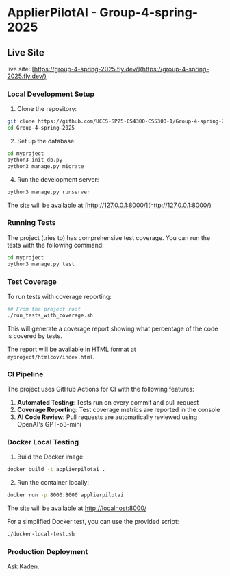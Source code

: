 # ApplierPilotAI - Group-4-spring-2025


## Live Site

live site: [https://group-4-spring-2025.fly.dev/](https://group-4-spring-2025.fly.dev/)

### Local Development Setup

1. Clone the repository:

```bash
git clone https://github.com/UCCS-SP25-CS4300-CS5300-1/Group-4-spring-2025
cd Group-4-spring-2025
```

2. Set up the database:

```bash
cd myproject
python3 init_db.py
python3 manage.py migrate
```

4. Run the development server:

```bash
python3 manage.py runserver
```

The site will be available at [http://127.0.0.1:8000/](http://127.0.0.1:8000/)

### Running Tests

The project (tries to) has comprehensive test coverage. You can run the tests with the following command:

```bash
cd myproject
python3 manage.py test
```

### Test Coverage

To run tests with coverage reporting:

```bash
## From the project root
./run_tests_with_coverage.sh
```

This will generate a coverage report showing what percentage of the code is covered by tests. 

The report will be available in HTML format at `myproject/htmlcov/index.html`.

### CI Pipeline

The project uses GitHub Actions for CI with the following features:

1. **Automated Testing**: Tests run on every commit and pull request
2. **Coverage Reporting**: Test coverage metrics are reported in the console
3. **AI Code Review**: Pull requests are automatically reviewed using OpenAI's GPT-o3-mini

### Docker Local Testing

1. Build the Docker image:

```bash
docker build -t applierpilotai .
```

2. Run the container locally:

```bash
docker run -p 8000:8000 applierpilotai
```

The site will be available at [http://localhost:8000/](http://localhost:8000/)

For a simplified Docker test, you can use the provided script:

```bash
./docker-local-test.sh
```

### Production Deployment

Ask Kaden.

